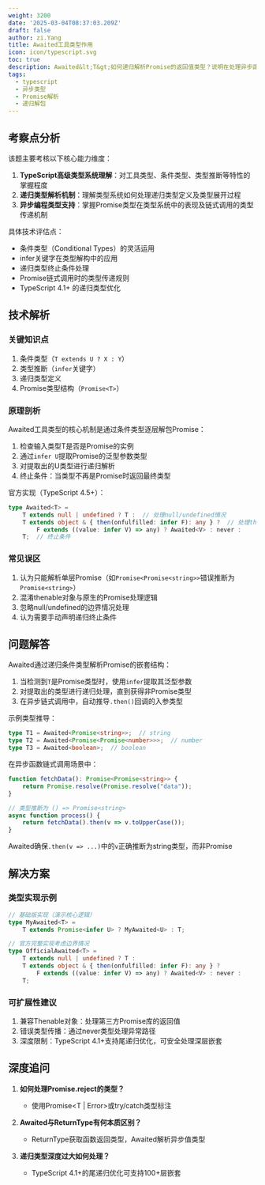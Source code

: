 ```yaml
---
weight: 3200
date: '2025-03-04T08:37:03.209Z'
draft: false
author: zi.Yang
title: Awaited工具类型作用
icon: icon/typescript.svg
toc: true
description: Awaited&lt;T&gt;如何递归解析Promise的返回值类型？说明在处理异步函数链式调用时，该工具类型如何准确推断最终结果类型
tags:
  - typescript
  - 异步类型
  - Promise解析
  - 递归解包
---
```


## 考察点分析

该题主要考核以下核心能力维度：
1. **TypeScript高级类型系统理解**：对工具类型、条件类型、类型推断等特性的掌握程度
2. **递归类型解析机制**：理解类型系统如何处理递归类型定义及类型展开过程
3. **异步编程类型支持**：掌握Promise类型在类型系统中的表现及链式调用的类型传递机制

具体技术评估点：
- 条件类型（Conditional Types）的灵活运用
- infer关键字在类型解构中的应用
- 递归类型终止条件处理
- Promise链式调用时的类型传递规则
- TypeScript 4.1+ 的递归类型优化

## 技术解析

### 关键知识点
1. 条件类型（`T extends U ? X : Y`）
2. 类型推断（`infer`关键字）
3. 递归类型定义
4. Promise类型结构（`Promise<T>`）

### 原理剖析
Awaited工具类型的核心机制是通过条件类型逐层解包Promise：
1. 检查输入类型T是否是Promise的实例
2. 通过`infer U`提取Promise的泛型参数类型
3. 对提取出的U类型进行递归解析
4. 终止条件：当类型不再是Promise时返回最终类型

官方实现（TypeScript 4.5+）：
```typescript
type Awaited<T> =
    T extends null | undefined ? T :  // 处理null/undefined情况
    T extends object & { then(onfulfilled: infer F): any } ?  // 处理thenable对象
        F extends ((value: infer V) => any) ? Awaited<V> : never :
    T;  // 终止条件
```

### 常见误区
1. 认为只能解析单层Promise（如`Promise<Promise<string>>`错误推断为`Promise<string>`）
2. 混淆thenable对象与原生的Promise处理逻辑
3. 忽略null/undefined的边界情况处理
4. 认为需要手动声明递归终止条件

## 问题解答

Awaited<T>通过递归条件类型解析Promise的嵌套结构：
1. 当检测到`T`是Promise类型时，使用`infer`提取其泛型参数
2. 对提取出的类型进行递归处理，直到获得非Promise类型
3. 在异步链式调用中，自动推导`.then()`回调的入参类型

示例类型推导：
```typescript
type T1 = Awaited<Promise<string>>;  // string
type T2 = Awaited<Promise<Promise<number>>>;  // number
type T3 = Awaited<boolean>;  // boolean
```

在异步函数链式调用场景中：
```typescript
function fetchData(): Promise<Promise<string>> {
    return Promise.resolve(Promise.resolve("data"));
}

// 类型推断为 () => Promise<string>
async function process() {
    return fetchData().then(v => v.toUpperCase());
}
```
Awaited确保`.then(v => ...)`中的`v`正确推断为string类型，而非Promise<string>

## 解决方案

### 类型实现示例
```typescript
// 基础版实现（演示核心逻辑）
type MyAwaited<T> = 
    T extends Promise<infer U> ? MyAwaited<U> : T;

// 官方完整实现考虑边界情况
type OfficialAwaited<T> = 
    T extends null | undefined ? T :
    T extends object & { then(onfulfilled: infer F): any } ?
        F extends ((value: infer V) => any) ? Awaited<V> : never :
    T;
```

### 可扩展性建议
1. 兼容Thenable对象：处理第三方Promise库的返回值
2. 错误类型传播：通过never类型处理异常路径
3. 深度限制：TypeScript 4.1+支持尾递归优化，可安全处理深层嵌套

## 深度追问

1. **如何处理Promise.reject的类型？**
   - 使用Promise<T | Error>或try/catch类型标注
   
2. **Awaited与ReturnType有何本质区别？**
   - ReturnType获取函数返回类型，Awaited解析异步值类型
   
3. **递归类型深度过大如何处理？**
   - TypeScript 4.1+的尾递归优化可支持100+层嵌套